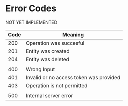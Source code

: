 # Error Codes

NOT YET IMPLEMENTED

| Code | Meaning                                 |
| ---- | --------------------------------------- |
| 200  | Operation was succesful                 |
| 201  | Entity was created                      |
| 204  | Entity was deleted                      |
|  |
| 400  | Wrong Input                             |
| 401  | Invalid or no access token was provided |
| 403  | Operation is not permitted              |
|  |
| 500  | Internal server error                   |
